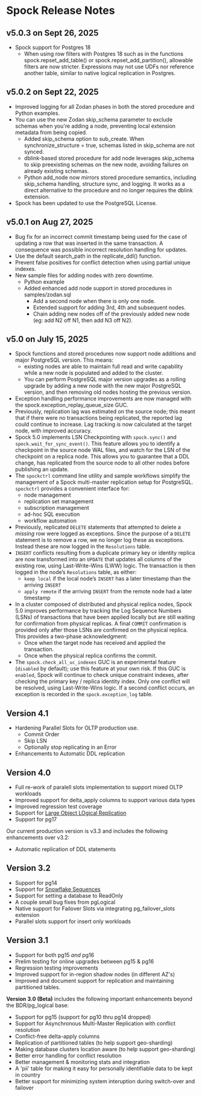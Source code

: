 # Spock Release Notes

## v5.0.3 on Sept 26, 2025

* Spock support for Postgres 18
    * When using row filters with Postgres 18 such as in the functions spock.repset_add_table() or spock.repset_add_partition(), allowable filters are now stricter. Expressions may not use UDFs nor reference another table, similar to native logical replication in Postgres.


## v5.0.2 on Sept 22, 2025

* Improved logging for all Zodan phases in both the stored procedure and Python examples.
* You can use the new Zodan skip_schema parameter to exclude schemas when you're adding a node, preventing local extension metadata from being copied.
    * Added skip_schema option to sub_create. When synchronize_structure = true, schemas listed in skip_schema are not synced.
    * dblink-based stored procedure for add node leverages skip_schema to skip preexisting schemas on the new node, avoiding failures on already existing schemas.
    * Python add_node now mirrors stored procedure semantics, including skip_schema handling, structure sync, and logging. It works as a direct alternative to the procedure and no longer requires the dblink extension.
* Spock has been updated to use the PostgreSQL License.


## v5.0.1 on Aug 27, 2025

* Bug fix for an incorrect commit timestamp being used for the case of updating a row that was inserted in the same transaction. A consequence was possible incorrect resolution handling for updates.
* Use the default search_path in the replicate_ddl() function.
* Prevent false positives for conflict detection when using partial unique indexes.
* New sample files for adding nodes with zero downtime.
    * Python example
    * Added enhanced add node support in stored procedures in samples/zodan.sql
        * Add a second node when there is only one node.
        * Extended support for adding 3rd, 4th and subsequent nodes.
        * Chain adding new nodes off of the previously added new node (eg: add N2 off N1, then add N3 off N2).

## v5.0 on July 15, 2025

* Spock functions and stored procedures now support node additions and major PostgreSQL version.  This means:
    * existing nodes are able to maintain full read and write capability while a new node is populated and added to the cluster.
    * You can perform PostgreSQL major version upgrades as a rolling upgrade by adding a new node with the new major PostgreSQL version, and then removing old nodes hosting the previous version. 
* Exception handling performance improvements are now managed with the spock.exception_replay_queue_size GUC.
* Previously, replication lag was estimated on the source node; this meant that if there were no transactions being replicated, the reported lag could continue to increase.  Lag tracking is now calculated at the target node, with improved accuracy.
* Spock 5.0 implements LSN Checkpointing with `spock.sync()` and `spock.wait_for_sync_event()`.  This feature allows you to identify a checkpoint in the source node WAL files, and watch for the LSN of the checkpoint on a replica node.  This allows you to guarantee that a DDL change, has replicated from the source node to all other nodes before publishing an update. 
* The `spockctrl` command line utility and sample workflows simplify the management of a Spock multi-master replication setup for PostgreSQL. `spockctrl` provides a convenient interface for:
    * node management
    * replication set management
    * subscription management
    * ad-hoc SQL execution
    * workflow automation
* Previously, replicated `DELETE` statements that attempted to delete a *missing* row were logged as exceptions.  Since the purpose of a `DELETE` statement is to remove a row, we no longer log these as exceptions. Instead these are now logged in the `Resolutions` table.
* `INSERT` conflicts resulting from a duplicate primary key or identity replica are now transformed into an `UPDATE` that updates all columns of the existing row, using Last-Write-Wins (LWW) logic.  The transaction is then logged in the node’s `Resolutions` table, as either: 
    * `keep local` if the local node’s `INSERT` has a later timestamp than the arriving `INSERT`
    * `apply remote` if the arriving `INSERT` from the remote node had a later timestamp
* In a cluster composed of distributed and physical replica nodes, Spock 5.0 improves performance by tracking the Log Sequence Numbers (LSNs) of transactions that have been applied locally but are still waiting for confirmation from physical replicas.  A final `COMMIT` confirmation is provided only after those LSNs are confirmed on the physical replica.
This provides a two-phase acknowledgment:
   * Once when the target node has received and applied the transaction.
   * Once when the physical replica confirms the commit.
* The `spock.check_all_uc_indexes` GUC is an experimental feature (`disabled` by default); use this feature at your own risk.  If this GUC is `enabled`, Spock will continue to check unique constraint indexes, after checking the primary key / replica identity index.  Only one conflict will be resolved, using Last-Write-Wins logic.  If a second conflict occurs, an exception is recorded in the `spock.exception_log` table.


## Version 4.1
* Hardening Parallel Slots for OLTP production use.
  - Commit Order
  - Skip LSN
  - Optionally stop replicating in an Error
* Enhancements to Automatic DDL replication

## Version 4.0

* Full re-work of paralell slots implementation to support mixed OLTP workloads
* Improved support for delta_apply columns to support various data types
* Improved regression test coverage
* Support for [Large Object LOgical Replication](https://github.com/pgedge/lolor)
* Support for pg17

Our current production version is v3.3 and includes the following enhancements over v3.2:

* Automatic replication of DDL statements

## Version 3.2 

* Support for pg14
* Support for [Snowflake Sequences](https://github.com/pgedge/snowflake)
* Support for setting a database to ReadOnly
* A couple small bug fixes from pgLogical
* Native support for Failover Slots via integrating pg_failover_slots extension
* Parallel slots support for insert only workloads

## Version 3.1

* Support for both pg15 *and* pg16
* Prelim testing for online upgrades between pg15 & pg16
* Regression testing improvements
* Improved support for in-region shadow nodes (in different AZ's)
* Improved and document support for replication and maintaining partitioned tables.


**Version 3.0 (Beta)** includes the following important enhancements beyond the BDR/pg_logical base:

* Support for pg15 (support for pg10 thru pg14 dropped)
* Support for Asynchronous Multi-Master Replication with conflict resolution
* Conflict-free delta-apply columns
* Replication of partitioned tables (to help support geo-sharding) 
* Making database clusters location aware (to help support geo-sharding)
* Better error handling for conflict resolution
* Better management & monitoring stats and integration
* A 'pii' table for making it easy for personally identifiable data to be kept in country
* Better support for minimizing system interuption during switch-over and failover
